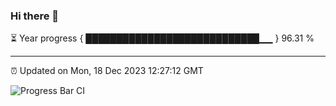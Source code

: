 ### Hi there 👋

⏳ Year progress { ████████████████████████████▁▁ } 96.31 %

---

⏰ Updated on Mon, 18 Dec 2023 12:27:12 GMT

![Progress Bar CI](https://github.com/liununu/liununu/workflows/Progress%20Bar%20CI/badge.svg)
